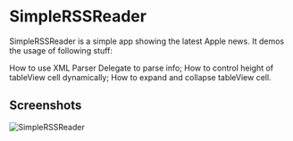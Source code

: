 SimpleRSSReader
==========
SimpleRSSReader is a simple app showing the latest Apple news. It demos the usage of following stuff:

How to use XML Parser Delegate to parse info;
How to control height of tableView cell dynamically;
How to expand and collapse tableView cell.

## Screenshots
![SimpleRSSReader](./SimpleRSSReader.gif)

